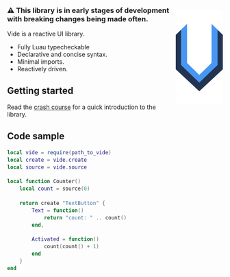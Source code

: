 <br>

<div align="center">
    <img style="float: right;margin-top:50px" src="docs/public/logo.svg" width="110" />
</div>

<br>

### ⚠️ This library is in early stages of development with breaking changes being made often.

Vide is a reactive UI library.

- Fully Luau typecheckable
- Declarative and concise syntax.
- Minimal imports.
- Reactively driven.

## Getting started

Read the
[crash course](https://centau.github.io/vide/tut/crash-course/1-introduction)
for a quick introduction to the library.

## Code sample

```lua
local vide = require(path_to_vide)
local create = vide.create
local source = vide.source

local function Counter()
    local count = source(0)

    return create "TextButton" {
        Text = function()
            return "count: " .. count()
        end,

        Activated = function()
            count(count() + 1)
        end
    }
end
```
